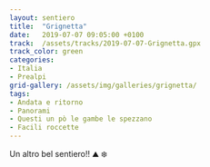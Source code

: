 ```yaml
---
layout: sentiero
title:  "Grignetta"
date:   2019-07-07 09:05:00 +0100
track:  /assets/tracks/2019-07-07-Grignetta.gpx
track_color: green
categories:
- Italia
- Prealpi
grid-gallery: /assets/img/galleries/grignetta/
tags:
- Andata e ritorno
- Panorami
- Questi un pò le gambe le spezzano
- Facili roccette
---
```


Un altro bel sentiero!! :mountain: :snowflake: